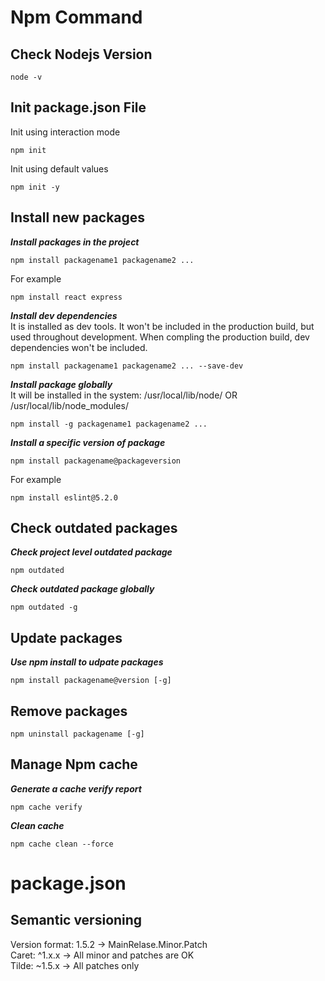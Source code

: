 # Npm Command

## Check Nodejs Version
```
node -v
```

## Init package.json File
Init using interaction mode
```
npm init
```

Init using default values
```
npm init -y
```

## Install new packages

***Install packages in the project***
```
npm install packagename1 packagename2 ...
```
For example
```
npm install react express
```

***Install dev dependencies***  
It is installed as dev tools. It won't be included in the production build, but used throughout development. When compling the production build, dev dependencies won't be included.
```
npm install packagename1 packagename2 ... --save-dev
```

***Install package globally***  
It will be installed in the system: /usr/local/lib/node/ OR /usr/local/lib/node_modules/
```
npm install -g packagename1 packagename2 ...
```

***Install a specific version of package***
```
npm install packagename@packageversion
```
For example
```
npm install eslint@5.2.0
```

## Check outdated packages
***Check project level outdated package***   
```
npm outdated
```

***Check outdated package globally***   
```
npm outdated -g
```

## Update packages
***Use npm install to udpate packages***   
```
npm install packagename@version [-g]
```

## Remove packages 
```
npm uninstall packagename [-g]
```

## Manage Npm cache
***Generate a cache verify report***
```
npm cache verify
```

***Clean cache***
```
npm cache clean --force
```

# package.json
## Semantic versioning
Version format: 1.5.2 -> MainRelase.Minor.Patch   
Caret: ^1.x.x -> All minor and patches are OK   
Tilde: ~1.5.x -> All patches only

